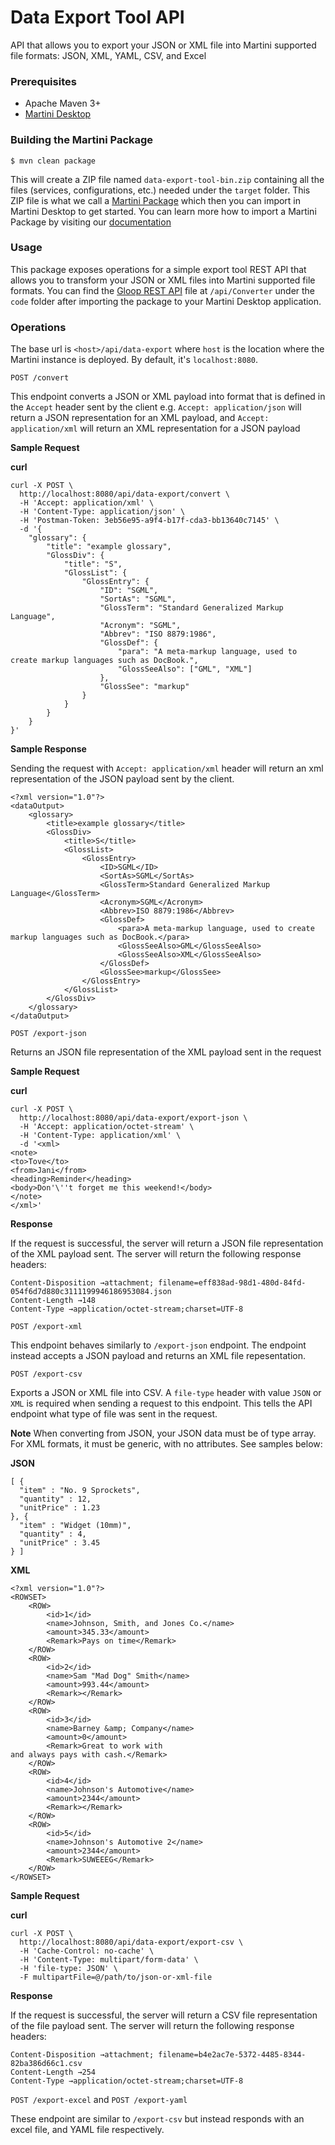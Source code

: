 # Data Export Tool API
API that allows you to export your JSON or XML file into Martini supported file formats: JSON, XML, YAML, CSV, and Excel

### Prerequisites

  - Apache Maven 3+
  - [Martini Desktop](https://www.torocloud.com/martini/download)

### Building the Martini Package

```
$ mvn clean package
```
This will create a ZIP file named `data-export-tool-bin.zip` containing all the files (services, configurations, etc.) needed under the `target` folder. This ZIP file is what we call a [Martini Package](https://docs.torocloud.com/martini/latest/developing/package/) which then you can import in Martini Desktop to get started. You can learn more how to import a Martini Package by visiting our [documentation](https://docs.torocloud.com/martini/latest/developing/package/importing/)

### Usage
This package exposes operations for a simple export tool REST API that allows you to transform your JSON or XML files into Martini supported file formats. You can find the [Gloop REST API](https://docs.torocloud.com/martini/latest/developing/gloop/api/rest/) file at `/api/Converter` under the `code` folder after importing the package to your Martini Desktop application.

### Operations

The base url is `<host>/api/data-export` where `host` is the location where the Martini instance is deployed. By default, it's `localhost:8080`.

`POST /convert`

This endpoint converts a JSON or XML payload into format that is defined in the `Accept` header sent by the client e.g. `Accept: application/json` will return a JSON representation for an XML payload, and `Accept: application/xml` will return an XML representation for a JSON payload

**Sample Request**

**curl**
```
curl -X POST \
  http://localhost:8080/api/data-export/convert \
  -H 'Accept: application/xml' \
  -H 'Content-Type: application/json' \
  -H 'Postman-Token: 3eb56e95-a9f4-b17f-cda3-bb13640c7145' \
  -d '{
    "glossary": {
        "title": "example glossary",
		"GlossDiv": {
            "title": "S",
			"GlossList": {
                "GlossEntry": {
                    "ID": "SGML",
					"SortAs": "SGML",
					"GlossTerm": "Standard Generalized Markup Language",
					"Acronym": "SGML",
					"Abbrev": "ISO 8879:1986",
					"GlossDef": {
                        "para": "A meta-markup language, used to create markup languages such as DocBook.",
						"GlossSeeAlso": ["GML", "XML"]
                    },
					"GlossSee": "markup"
                }
            }
        }
    }
}'
```

**Sample Response**

Sending the request with `Accept: application/xml` header will return an xml representation of the JSON payload sent by the client.
```
<?xml version="1.0"?>
<dataOutput>
    <glossary>
        <title>example glossary</title>
        <GlossDiv>
            <title>S</title>
            <GlossList>
                <GlossEntry>
                    <ID>SGML</ID>
                    <SortAs>SGML</SortAs>
                    <GlossTerm>Standard Generalized Markup Language</GlossTerm>
                    <Acronym>SGML</Acronym>
                    <Abbrev>ISO 8879:1986</Abbrev>
                    <GlossDef>
                        <para>A meta-markup language, used to create markup languages such as DocBook.</para>
                        <GlossSeeAlso>GML</GlossSeeAlso>
                        <GlossSeeAlso>XML</GlossSeeAlso>
                    </GlossDef>
                    <GlossSee>markup</GlossSee>
                </GlossEntry>
            </GlossList>
        </GlossDiv>
    </glossary>
</dataOutput>
```

`POST /export-json`

Returns an JSON file representation of the XML payload sent in the request

**Sample Request**

**curl**
```
curl -X POST \
  http://localhost:8080/api/data-export/export-json \
  -H 'Accept: application/octet-stream' \
  -H 'Content-Type: application/xml' \
  -d '<xml>
<note>
<to>Tove</to>
<from>Jani</from>
<heading>Reminder</heading>
<body>Don'\''t forget me this weekend!</body>
</note>
</xml>'
```

**Response**

If the request is successful, the server will return a JSON file representation of the XML payload sent. The server will return the following response headers:
```
Content-Disposition →attachment; filename=eff838ad-98d1-480d-84fd-054f6d7d880c3111199946186953084.json
Content-Length →148
Content-Type →application/octet-stream;charset=UTF-8
```

`POST /export-xml`

This endpoint behaves similarly to `/export-json` endpoint. The endpoint instead accepts a JSON payload and returns an XML file repesentation.

`POST /export-csv`

Exports a JSON or XML file into CSV. A `file-type` header with value `JSON` or `XML` is required when sending a request to this endpoint. This tells the API endpoint what type of file was sent in the request.

**Note**
When converting from JSON, your JSON data must be of type array. For XML formats, it must be generic, with no attributes. See samples below:

**JSON**

```
[ {
  "item" : "No. 9 Sprockets",
  "quantity" : 12,
  "unitPrice" : 1.23
}, {
  "item" : "Widget (10mm)",
  "quantity" : 4,
  "unitPrice" : 3.45
} ]
```

**XML**

```
<?xml version="1.0"?>
<ROWSET>
    <ROW>
        <id>1</id>
        <name>Johnson, Smith, and Jones Co.</name>
        <amount>345.33</amount>
        <Remark>Pays on time</Remark>
    </ROW>
    <ROW>
        <id>2</id>
        <name>Sam "Mad Dog" Smith</name>
        <amount>993.44</amount>
        <Remark></Remark>
    </ROW>
    <ROW>
        <id>3</id>
        <name>Barney &amp; Company</name>
        <amount>0</amount>
        <Remark>Great to work with
and always pays with cash.</Remark>
    </ROW>
    <ROW>
        <id>4</id>
        <name>Johnson's Automotive</name>
        <amount>2344</amount>
        <Remark></Remark>
    </ROW>
    <ROW>
        <id>5</id>
        <name>Johnson's Automotive 2</name>
        <amount>2344</amount>
        <Remark>SUWEEEG</Remark>
    </ROW>
</ROWSET>
```

**Sample Request**

**curl**
```
curl -X POST \
  http://localhost:8080/api/data-export/export-csv \
  -H 'Cache-Control: no-cache' \
  -H 'Content-Type: multipart/form-data' \
  -H 'file-type: JSON' \
  -F multipartFile=@/path/to/json-or-xml-file
```

**Response**

If the request is successful, the server will return a CSV file representation of the file payload sent. The server will return the following response headers:
```
Content-Disposition →attachment; filename=b4e2ac7e-5372-4485-8344-82ba386d66c1.csv
Content-Length →254
Content-Type →application/octet-stream;charset=UTF-8
```

`POST /export-excel` and `POST /export-yaml`

These endpoint are similar to `/export-csv` but instead responds with an excel file, and YAML file respectively.